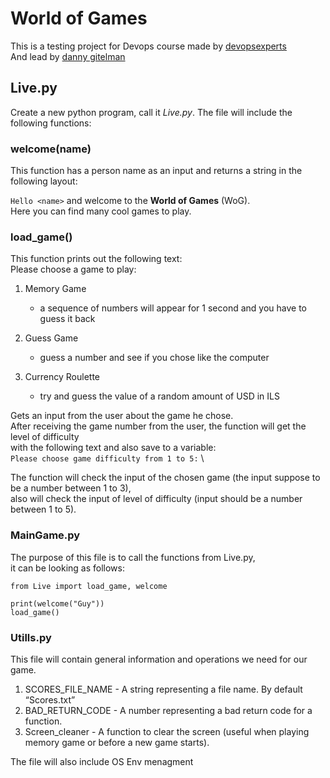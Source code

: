 # World of Games

This is a testing project for Devops course made by [devopsexperts](https://www.devopsexperts.co.il/) \
And lead by [danny gitelman](https://www.linkedin.com/in/dannygitelman)

## Live.py
Create a new python program, call it *Live.py*.
The file will include the following functions:

### welcome(name) 
This function has a person name as an input and returns a string in the following layout:

`Hello <name>` and welcome to the **World of Games** (WoG).\
Here you can find many cool games to play. 

### load_game() 
This function prints out the following text:\
Please choose a game to play:
 
1. Memory Game 
    - a sequence of numbers will appear for 1 second and you have to guess it back 

2. Guess Game 
    - guess a number and see if you chose like the computer 
    
3. Currency Roulette 
    - try and guess the value of a random amount of USD in ILS 


Gets an input from the user about the game he chose. \
After receiving the game number from the user, the function will get the level of difficulty \
with the following text and also save to a variable: \
`Please choose game difficulty from 1 to 5:` \

The function will check the input of the chosen game (the input suppose to be a number between 1 to 3), \
also will check the input of level of difficulty (input should be a number between 1 to 5). 

### MainGame.py 
The purpose of this file is to call the functions from Live.py, \
it can be looking as follows: 

```
from Live import load_game, welcome 

print(welcome("Guy")) 
load_game()
```

### Utills.py

This file will contain general information and operations we need
for our game.
  1. SCORES_FILE_NAME - A string representing a file name. By default “Scores.txt”
  2. BAD_RETURN_CODE - A number representing a bad return code for a function.
  3. Screen_cleaner - A function to clear the screen (useful when playing memory game or before a new game starts).

The file will also include OS Env menagment 

